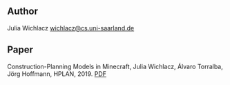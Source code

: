 ## Author
Julia Wichlacz <wichlacz@cs.uni-saarland.de>

## Paper
Construction-Planning Models in Minecraft, Julia Wichlacz, Álvaro Torralba, Jörg Hoffmann, HPLAN, 2019. [PDF](https://openreview.net/pdf?id=BkgyvHSWFV)
